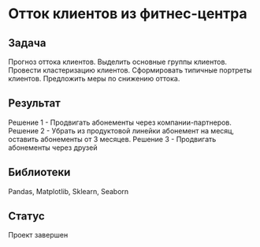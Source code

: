 # Отток клиентов из фитнес-центра


## Задача

Прогноз оттока клиентов. Выделить основные группы клиентов. Провести кластеризацию клиентов. Сформировать типичные портреты клиентов. Предложить меры по снижению оттока.

## Результат

Решение 1 - Продвигать абонементы через компании-партнеров.
Решение 2 - Убрать из продуктовой линейки абонемент на месяц, оставить абонементы от 3 месяцев.
Решение 3 - Продвигать абонементы через друзей

## Библиотеки

Pandas, Matplotlib, Sklearn, Seaborn

## Статус

Проект завершен

